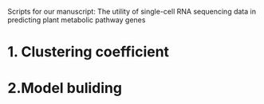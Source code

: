 Scripts for our manuscript: The utility of single-cell RNA sequencing data in predicting plant metabolic pathway genes

# 1. Clustering coefficient


# 2.Model buliding